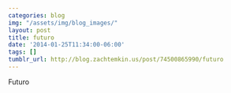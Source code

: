 ```yaml
---
categories: blog
img: "/assets/img/blog_images/" 
layout: post
title: futuro
date: '2014-01-25T11:34:00-06:00'
tags: []
tumblr_url: http://blog.zachtemkin.us/post/74500865990/futuro
---
```

Futuro
